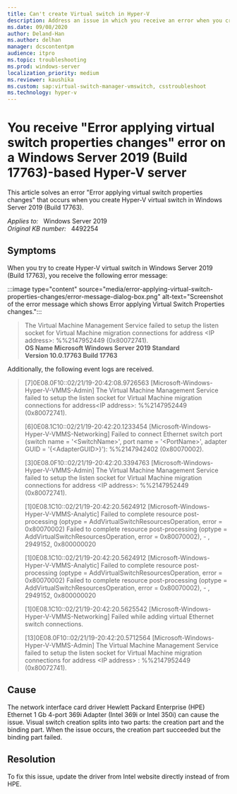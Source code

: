 ```yaml
---
title: Can't create Virtual switch in Hyper-V
description: Address an issue in which you receive an error when you create Hyper-V virtual switch in Windows Server 2019 (Build 17763).
ms.date: 09/08/2020
author: Deland-Han
ms.author: delhan
manager: dcscontentpm
audience: itpro
ms.topic: troubleshooting
ms.prod: windows-server
localization_priority: medium
ms.reviewer: kaushika
ms.custom: sap:virtual-switch-manager-vmswitch, csstroubleshoot
ms.technology: hyper-v
---
```

# You receive "Error applying virtual switch properties changes" error on a Windows Server 2019 (Build 17763)-based Hyper-V server

This article solves an error "Error applying virtual switch properties changes" that occurs when you create Hyper-V virtual switch in Windows Server 2019 (Build 17763).

_Applies to:_ &nbsp; Windows Server 2019  
_Original KB number:_ &nbsp; 4492254

## Symptoms

When you try to create Hyper-V virtual switch in Windows Server 2019 (Build 17763), you receive the following error message:

:::image type="content" source="media/error-applying-virtual-switch-properties-changes/error-message-dialog-box.png" alt-text="Screenshot of the error message which shows Error applying Virtual Switch Properties changes.":::  

> The Virtual Machine Management Service failed to setup the listen socket for Virtual Machine migration connections for address \<IP address>: %%2147952449 (0x80072741).  
 **OS Name Microsoft Windows Server 2019 Standard**  
 **Version 10.0.17763 Build 17763**  

Additionally, the following event logs are received.

 > [7]0E08.0F10::02/21/19-20:42:08.9726563 [Microsoft-Windows-Hyper-V-VMMS-Admin] The Virtual Machine Management Service failed to setup the listen socket for Virtual Machine migration connections for address\<IP address>: %%2147952449 (0x80072741).  
 >
 > [6]0E08.1C10::02/21/19-20:42:20.1233454 [Microsoft-Windows-Hyper-V-VMMS-Networking] Failed to connect Ethernet switch port (switch name = '\<SwitchName>', port name = '\<PortName>', adapter GUID = '{\<AdapterGUID>}'): %%2147942402 (0x80070002).  
 >
 > [3]0E08.0F10::02/21/19-20:42:20.3394763 [Microsoft-Windows-Hyper-V-VMMS-Admin] The Virtual Machine Management Service failed to setup the listen socket for Virtual Machine migration connections for address \<IP address>: %%2147952449 (0x80072741).  
 >
 > [1]0E08.1C10::02/21/19-20:42:20.5624912 [Microsoft-Windows-Hyper-V-VMMS-Analytic] Failed to complete resource post-processing (optype = AddVirtualSwitchResourcesOperation, error = 0x80070002) Failed to complete resource post-processing (optype = AddVirtualSwitchResourcesOperation, error = 0x80070002), - , 2949152, 0x800000020  
 >
 > [1]0E08.1C10::02/21/19-20:42:20.5624912 [Microsoft-Windows-Hyper-V-VMMS-Analytic] Failed to complete resource post-processing (optype = AddVirtualSwitchResourcesOperation, error = 0x80070002) Failed to complete resource post-processing (optype = AddVirtualSwitchResourcesOperation, error = 0x80070002), - , 2949152, 0x800000020  
 >
 > [1]0E08.1C10::02/21/19-20:42:20.5625542 [Microsoft-Windows-Hyper-V-VMMS-Networking] Failed while adding virtual Ethernet switch connections.  
 >
 > [13]0E08.0F10::02/21/19-20:42:20.5712564 [Microsoft-Windows-Hyper-V-VMMS-Admin] The Virtual Machine Management Service failed to setup the listen socket for Virtual Machine migration connections for address \<IP address> : %%2147952449 (0x80072741).  

## Cause

The network interface card driver Hewlett Packard Enterprise (HPE) Ethernet 1 Gb 4-port 369i Adapter (Intel 369i or Intel 350i) can cause the issue. Visual switch creation splits into two parts: the creation part and the binding part. When the issue occurs, the creation part succeeded but the binding part failed.

## Resolution

To fix this issue, update the driver from Intel website directly instead of from HPE.

